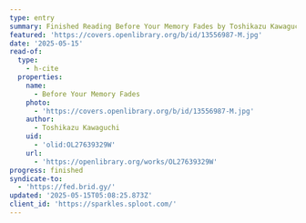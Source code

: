 ```yaml
---
type: entry
summary: Finished Reading Before Your Memory Fades by Toshikazu Kawaguchi
featured: 'https://covers.openlibrary.org/b/id/13556987-M.jpg'
date: '2025-05-15'
read-of:
  type:
    - h-cite
  properties:
    name:
      - Before Your Memory Fades
    photo:
      - 'https://covers.openlibrary.org/b/id/13556987-M.jpg'
    author:
      - Toshikazu Kawaguchi
    uid:
      - 'olid:OL27639329W'
    url:
      - 'https://openlibrary.org/works/OL27639329W'
progress: finished
syndicate-to:
  - 'https://fed.brid.gy/'
updated: '2025-05-15T05:08:25.873Z'
client_id: 'https://sparkles.sploot.com/'
---
```


